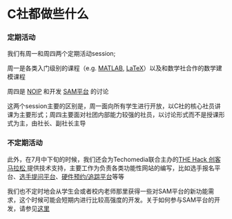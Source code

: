 #  C社都做些什么

### 定期活动

我们有周一和周四两个定期活动session;

周一是各类入门级别的课程（e.g. [MATLAB](learning/MATLAB.md), [LaTeX](learning/LaTeX.md)）以及和数学社合作的数学建模课程

周四是 [NOIP](learning/NOIP.md) 和开发 [SAM平台](SAM/README.md) 的讨论



这两个session主要的区别是，周一面向所有学生进行开放，以C社的核心社员讲课为主要形式；周四主要面对社团内部能力较强的社员，以讨论形式而不是授课形式为主，由社长、副社长主导



### 不定期活动

此外，在7月中下旬的时候，我们还会为Techomedia联合主办的[THE Hack 创客马拉松 ](https://thehack.org.cn)提供技术支持，主要工作为负责各类功能性网站的编写，比如选手报名平台、[选手提问平台](https://github.com/shuye02/helpq)、[硬件预约/追踪平台](https://github.com/shuye02/cog)等等



我们也不定时地会从学生会或者校内老师那里获得一些对SAM平台的新功能需求，这个时候可能会短期内进行比较高强度的开发。关于如何参与SAM平台的开发，请参见[这里](SAM/contribution.md)
